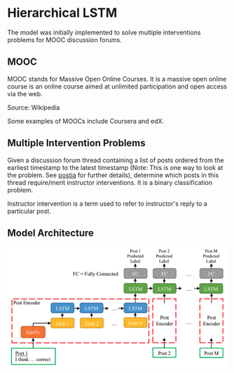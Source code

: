 # Hierarchical LSTM

The model was initially implemented to solve multiple interventions
problems for MOOC discussion forums.

## MOOC

MOOC stands for Massive Open Online Courses. It is a massive open online course
is an online course aimed at unlimited participation and open access via the web.

Source: Wikipedia

Some examples of MOOCs include Coursera and edX.

## Multiple Intervention Problems

Given a discussion forum thread containing a list of posts ordered from the earliest
timestamp to the latest timestamp (Note: This is one way to look at the problem. See
[postia](https://github.com/CT15/postia) for further details), determine which posts
in this thread require/merit instructor interventions. It is a binary classification
problem.

Instructor intervention is a term used to refer to instructor's reply to a particular
post.

## Model Architecture

![Architecture](/images/architecture.jpg "Hierarchical LSTM architecture")
